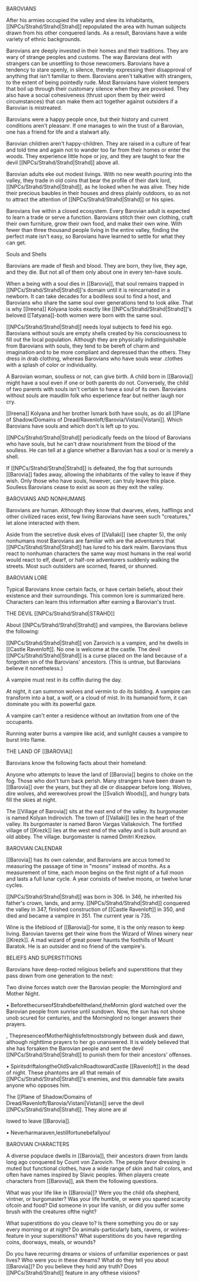 BAROVIANS

After his armies occupied the valley and slew its inhabitants, [[NPCs/Strahd/Strahd|Strahd]] repopulated the area with human subjects drawn from his other conquered lands. As a result, Barovians have a wide variety of ethnic backgrounds.

Barovians are deeply invested in their homes and their traditions. They are wary of strange peoples and customs. The way Barovians deal with strangers can be unsettling to those newcomers. Barovians have a tendency to stare openly, in silence, thereby expressing their disapproval of anything that isn't familiar to them. Barovians aren't talkative with strangers, to the extent of being pointedly rude. Most Barovians have violent tempers that boil up through their customary silence when they are provoked. They also have a social cohesiveness (thrust upon them by their weird circumstances) that can make them act together against outsiders if a Barovian is mistreated.

Barovians were a happy people once, but their history and current conditions aren't pleasanr. If one manages to win the trust of a Barovian, one has a friend for life and a stalwart ally.

Barovian children aren't happy-children. They are raised in a culture of fear and told time and again not to wander too far from their homes or enter the woods. They experience little hope or joy, and they are taught to fear the devil [[NPCs/Strahd/Strahd|Strahd]] above all.

Barovian adults eke out modest livings. With no new wealth pouring into the valley, they trade in old coins that bear the profile of their dark lord, [[NPCs/Strahd/Strahd|Strahd]], as he looked when he was alive. They hide their precious baubles in their houses and dress plainly outdoors, so as not to attract the attention of [[NPCs/Strahd/Strahd|Strahd]] or his spies.

Barovians live within a closed ecosystem. Every Barovian adult is expected to learn a trade or serve a function. Barovians stitch their own clothing, craft their own furniture, grow their own food, and make their own wine. With fewer than three thousand people living in the entire valley, finding the perfect mate isn't easy, so Barovians have learned to settle for what they can get.

Souls and Shells

Barovians are made of flesh and blood. They are born, they live, they age, and they die. But not all of them only about one in every ten-have souls.

When a being with a soul dies in [[Barovia]], that soul remains trapped in [[NPCs/Strahd/Strahd|Strahd]]'s domain until it is reincarnated in a newborn. It can take decades for a bodiless soul to find a host, and Barovians who share the same soul over generations tend to look alike. That is why [[Ireena]] Kolyana looks exactly like [[NPCs/Strahd/Strahd|Strahd]]'s beloved [[Tatyana]]-both women were born with the same soul.

[[NPCs/Strahd/Strahd|Strahd]] needs loyal subjects to feed his ego. Barovians without souls are empty shells created by his consciousness to fill out the local population. Although they are physically indistinguishable from Barovians with souls, they tend to be bereft of charm and imagination·and to be more compliant and depressed than the others. They dress in drab clothing, whereas Barovians who have souls wear .clothes with a splash of color or individuality.

A Barovian woman, soulless or not, can give birth. A child born in [[Barovia]] might have a soul even if one or both parents do not. Conversely, the child of two parents with souls isn't certain to have a soul of its own. Barovians without souls are maudlin folk who experience fear but neither laugh nor cry.

[[Ireena]] Kolyana and her brother Ismark both have souls, as do all [[Plane of Shadow/Domains of Dread/Ravenloft/Barovia/Vistani|Vistani]]. Which Barovians have souls and which don't is left up to you.

[[NPCs/Strahd/Strahd|Strahd]] periodically feeds on the blood of Barovians who have souls, but he can't draw nourishment from the blood of the soulless. He can tell at a glance whether a Barovian has a soul or is merely a shell.

If [[NPCs/Strahd/Strahd|Strahd]] is defeated, the fog that surrounds [[Barovia]] fades away, allowing the inhabitants of the valley to leave if they wish. Only those who have souls, however, can truly leave this place. Soulless Barovians cease to exist as soon as they exit the valley.

BAROVIANS AND NONHUMANS

Barovians are human. Although they know that dwarves, elves, halflings and other civilized races exist, few living Barovians have seen such "creatures," let alone interacted with them.

Aside from the secretive dusk elves of [[Vallaki]] (see chapter 5), the only nonhumans most Barovians are familiar with are the adventurers that [[NPCs/Strahd/Strahd|Strahd]] has lured to his dark realm. Barovians thus react to nonhuman characters the same way most humans in the real world would react to elf, dwarf, or half-ore adventurers suddenly walking the streets. Most such outsiders are scorned, feared, or shunned.

BAROVIAN LORE

Typical Barovians know certain facts, or have certain beliefs, about their existence and their surroundings. This common lore is summarized here. Characters can learn this information after earning a Barovian's trust.

THE DEVIL [[NPCs/Strahd/Strahd|STRAHD]]

About [[NPCs/Strahd/Strahd|Strahd]] and vampires, the Barovians believe the following:

[[NPCs/Strahd/Strahd|Strahd]] von Zarovich is a vampire, and he dwells in [[Castle Ravenloft]]. No one is welcome at the castle. The devil [[NPCs/Strahd/Strahd|Strahd]] is a curse placed on the land because of a forgotten sin of the Barovians' ancestors. (This is untrue, but Barovians believe it nonetheless.)

A vampire must rest in its coffin during the day. 

At night, it can summon wolves and vermin to do its bidding. A vampire can transform into a bat, a wolf, or a cloud of mist. In its humanoid form, it can dominate you with its powerful gaze. 

A vampire can't enter a residence without an invitation from one of the occupants. 

Running water burns a vampire like acid, and sunlight causes a vampire to burst into flame.

THE LAND OF [[BAROVIA]]

Barovians know the following facts about their homeland:

Anyone who attempts to leave the land of [[Barovia]] begins to choke on the fog. Those who don't turn back perish. Many strangers have been drawn to [[Barovia]] over the years, but they all die or disappear before long. Wolves, dire wolves, ahd werewolves prowl the [[Svalich Woods]], and hungry bats fill the skies at night.

The [[Village of Barovia]] sits at the east end of the valley. Its burgomaster is named Kolyan Indirovich. The town of [[Vallaki]] lies in the heart of the valley. Its burgomaster is named Baron Vargas Vallakovich. The fortified village of [[Krezk]] lies at the west end of the valley and is built around an old abbey. The village. burgomaster is named Dmitri Krezkov.

BAROVIAN CALENDAR

[[Barovia]] has its own calendar, and Barovians are accus­ tomed to measuring the passage of time in "moons" instead of months. As a measurement of time, each moon begins on the first night of a full moon and lasts a full lunar cycle. A year consists of twelve moons, or twelve lunar cycles.

[[NPCs/Strahd/Strahd|Strahd]] was born in 306. In 346, he inherited his father's crown, lands, and army. [[NPCs/Strahd/Strahd|Strahd]] conquered the valley in 347, finished construction of [[Castle Ravenloft]] in 350, and died and became a vampire in 351. The current year is 735.

Wine is the lifeblood of [[Barovia]]-for some, it is the only reason to keep living. Barovian taverns get their wine from the Wizard of Wines winery near [[Krezk]]. A mad wizard of great power haunts the foothills of Mount Baratok. He is an outsider and no friend of the vampire's.

BELIEFS AND SUPERSTITIONS

Barovians have deep-rooted religious beliefs and superstitions that they pass down from one generation to the next:

Two divine forces watch over the Barovian people: the Morninglord and Mother Night.

• BeforethecurseofStrahdbefelltheland,theMornin­ glord watched over the Barovian people from sunrise until sundown. Now, the sun has not shone unob­ scured for centuries, and the Morninglord no longer answers their prayers.

, ThepresenceofMotherNightisfeltmoststrongly between dusk and dawn, although nighttime prayers to her go unanswered. It is widely believed that she has forsaken the Barovian people and sent the devil [[NPCs/Strahd/Strahd|Strahd]] to punish them for their ancestors' offenses.

• SpiritsdriftalongtheOldSvalichRoadtowardCastle [[Ravenloft]] in the dead of night. These phantoms are all that remain of [[NPCs/Strahd/Strahd|Strahd]]'s enemies, and this damnable fate awaits anyone who opposes him.

The [[Plane of Shadow/Domains of Dread/Ravenloft/Barovia/Vistani|Vistani]] serve the devil [[NPCs/Strahd/Strahd|Strahd]]. They alone are al­

lowed to leave [[Barovia]].

• Neverharmaraven,lestillfortunebefallyou!

BAROVIAN CHARACTERS

A diverse populace dwells in [[Barovia]], their ancestors drawn from lands long ago conquered by Count von Zarovich. The people favor dressing in muted but functional clothes, have a wide range of skin and hair colors, and often have names inspired by Slavic peoples. When players create characters from [[Barovia]], ask them the following questions.

What was your life like in [[Barovia]]? Were you the child ofa shepherd, vintner, or burgomaster? Was your life humble, or were you spared scarcity ofcoin and food? Did someone in your life vanish, or did you suffer some brush with the creatures ofthe night?

What superstitions do you cleave to? Is there something you do or say every morning or at night? Do animals-particularly bats, ravens, or wolves-feature in your superstitions? What superstitions do you have regarding coins, doorways, meals, or wounds?

Do you have recurring dreams or visions of unfamiliar experiences or past lives? Who were you in these dreams? What do they tell you about [[Barovia]]? Do you believe they hold any truth? Does [[NPCs/Strahd/Strahd]] feature in any ofthese visions?